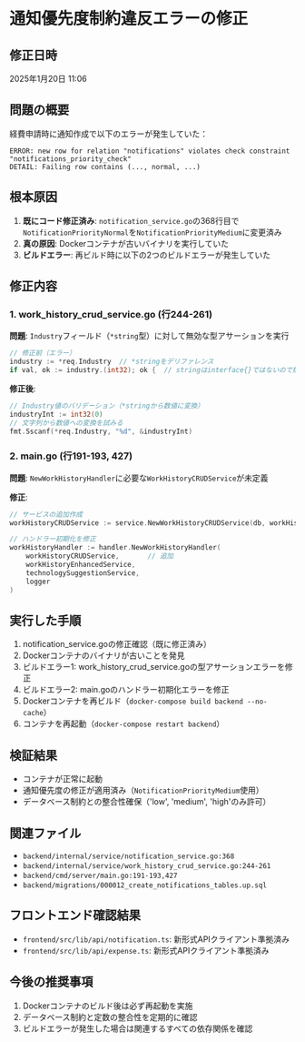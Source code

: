 # 通知優先度制約違反エラーの修正

## 修正日時
2025年1月20日 11:06

## 問題の概要
経費申請時に通知作成で以下のエラーが発生していた：
```
ERROR: new row for relation "notifications" violates check constraint "notifications_priority_check"
DETAIL: Failing row contains (..., normal, ...)
```

## 根本原因
1. **既にコード修正済み**: `notification_service.go`の368行目で`NotificationPriorityNormal`を`NotificationPriorityMedium`に変更済み
2. **真の原因**: Dockerコンテナが古いバイナリを実行していた
3. **ビルドエラー**: 再ビルド時に以下の2つのビルドエラーが発生していた

## 修正内容

### 1. work_history_crud_service.go (行244-261)
**問題**: `Industry`フィールド（`*string`型）に対して無効な型アサーションを実行
```go
// 修正前（エラー）
industry := *req.Industry  // *stringをデリファレンス
if val, ok := industry.(int32); ok {  // stringはinterface{}ではないので無効
```

**修正後**:
```go
// Industry値のバリデーション（*stringから数値に変換）
industryInt := int32(0)
// 文字列から数値への変換を試みる
fmt.Sscanf(*req.Industry, "%d", &industryInt)
```

### 2. main.go (行191-193, 427)
**問題**: `NewWorkHistoryHandler`に必要な`WorkHistoryCRUDService`が未定義

**修正**:
```go
// サービスの追加作成
workHistoryCRUDService := service.NewWorkHistoryCRUDService(db, workHistoryRepo, techCategoryRepo, logger)

// ハンドラー初期化を修正
workHistoryHandler := handler.NewWorkHistoryHandler(
    workHistoryCRUDService,       // 追加
    workHistoryEnhancedService, 
    technologySuggestionService, 
    logger
)
```

## 実行した手順
1. notification_service.goの修正確認（既に修正済み）
2. Dockerコンテナのバイナリが古いことを発見
3. ビルドエラー1: work_history_crud_service.goの型アサーションエラーを修正
4. ビルドエラー2: main.goのハンドラー初期化エラーを修正
5. Dockerコンテナを再ビルド（`docker-compose build backend --no-cache`）
6. コンテナを再起動（`docker-compose restart backend`）

## 検証結果
- コンテナが正常に起動
- 通知優先度の修正が適用済み（`NotificationPriorityMedium`使用）
- データベース制約との整合性確保（'low', 'medium', 'high'のみ許可）

## 関連ファイル
- `backend/internal/service/notification_service.go:368`
- `backend/internal/service/work_history_crud_service.go:244-261`
- `backend/cmd/server/main.go:191-193,427`
- `backend/migrations/000012_create_notifications_tables.up.sql`

## フロントエンド確認結果
- `frontend/src/lib/api/notification.ts`: 新形式APIクライアント準拠済み
- `frontend/src/lib/api/expense.ts`: 新形式APIクライアント準拠済み

## 今後の推奨事項
1. Dockerコンテナのビルド後は必ず再起動を実施
2. データベース制約と定数の整合性を定期的に確認
3. ビルドエラーが発生した場合は関連するすべての依存関係を確認